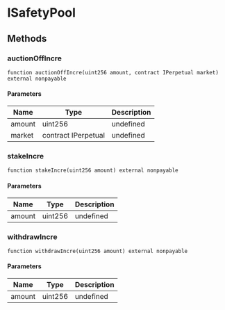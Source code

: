 # ISafetyPool









## Methods

### auctionOffIncre

```solidity
function auctionOffIncre(uint256 amount, contract IPerpetual market) external nonpayable
```





#### Parameters

| Name | Type | Description |
|---|---|---|
| amount | uint256 | undefined
| market | contract IPerpetual | undefined

### stakeIncre

```solidity
function stakeIncre(uint256 amount) external nonpayable
```





#### Parameters

| Name | Type | Description |
|---|---|---|
| amount | uint256 | undefined

### withdrawIncre

```solidity
function withdrawIncre(uint256 amount) external nonpayable
```





#### Parameters

| Name | Type | Description |
|---|---|---|
| amount | uint256 | undefined




